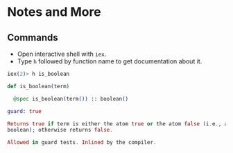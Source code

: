 # Notes and More

## Commands

- Open interactive shell with `iex`.
- Type `h` followed by function name to get documentation about it.

```elixir
iex(2)> h is_boolean

def is_boolean(term)                              

  @spec is_boolean(term()) :: boolean()

guard: true

Returns true if term is either the atom true or the atom false (i.e., a
boolean); otherwise returns false.

Allowed in guard tests. Inlined by the compiler.
```
